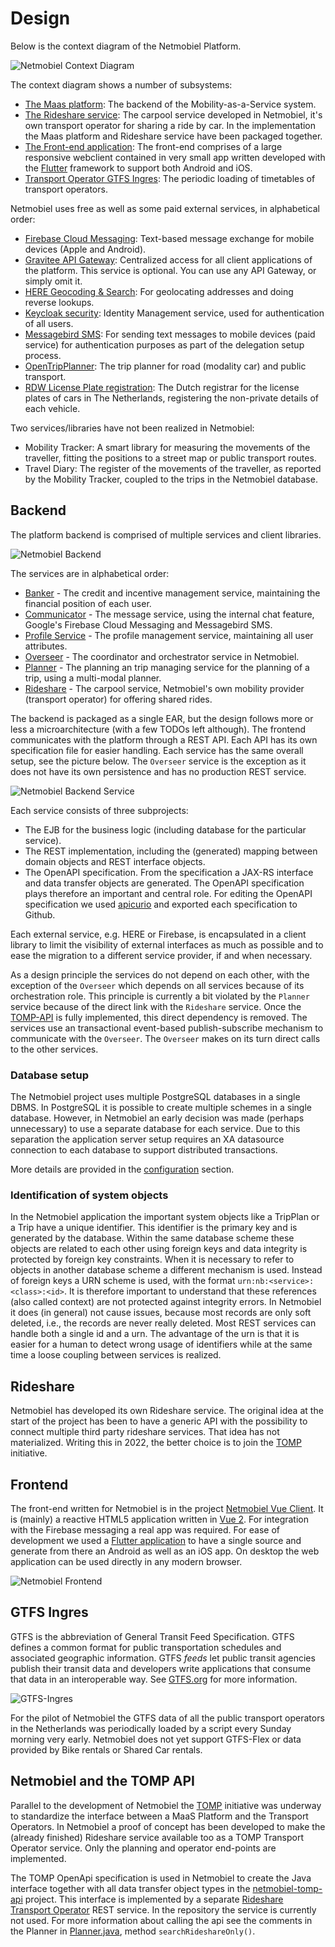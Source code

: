 # Design

Below is the context diagram of the Netmobiel Platform.

![Netmobiel Context Diagram](Netmobiel-Context-Diagram.png)

The context diagram shows a number of subsystems:
* [The Maas platform](#backend): The backend of the Mobility-as-a-Service system.
* [The Rideshare service](#rideshare): The carpool service developed in Netmobiel, it's own transport operator for sharing a ride by car. In the implementation the Maas platform and Rideshare service have been packaged together.
* [The Front-end application](#frontend): The front-end comprises of a large responsive webclient contained in very small app written developed with the [Flutter](https://flutter.dev/) framework to support both Android and iOS.
* [Transport Operator GTFS Ingres](#gtfs-ingres): The periodic loading of timetables of transport operators.

Netmobiel uses free as well as some paid external services, in alphabetical order:
* [Firebase Cloud Messaging](https://firebase.google.com/products/cloud-messaging): Text-based message exchange for mobile devices (Apple and Android).
* [Gravitee API Gateway](https://ww.gravitee.io): Centralized access for all client applications of the platform. This service is optional. You can use any API Gateway, or simply omit it.
* [HERE Geocoding & Search](https://www.here.com/platform/geocoding): For geolocating addresses and doing reverse lookups.
* [Keycloak security](https://www.keycloak.org): Identity Management service, used for authentication of all users.
* [Messagebird SMS](https://messagebird.com/): For sending text messages to mobile devices (paid service) for authentication purposes as part of the delegation setup process.
* [OpenTripPlanner](https://www.opentripplanner.org/): The trip planner for road (modality car) and public transport.
* [RDW License Plate registration](https://opendata.rdw.nl/browse?category=Voertuigen&provenance=official): The Dutch registrar for the license plates of cars in The Netherlands, registering the non-private details of each vehicle.

Two services/libraries have not been realized in Netmobiel:
* Mobility Tracker: A smart library for measuring the movements of the traveller, fitting the positions to a street map or public transport routes.
* Travel Diary: The register of the movements of the traveller, as reported by the Mobility Tracker, coupled to the trips in the Netmobiel database.

## Backend
The platform backend is comprised of multiple services and client libraries. 

![Netmobiel Backend](Netmobiel-Backend.png)

The services are in alphabetical order:
* [Banker](../netmobiel-banker-ejb/doc/design.md) - The credit and incentive management service, maintaining the financial position of each user.
* [Communicator](../netmobiel-communicator-ejb/doc/design.md) - The message service, using the internal chat feature, Google's Firebase Cloud Messaging and Messagebird SMS.
* [Profile Service](../netmobiel-profile-ejb/doc/design.md) - The profile management service, maintaining all user attributes.
* [Overseer](../netmobiel-overseer-ejb/doc/design.md) - The coordinator and orchestrator service in Netmobiel.
* [Planner](../netmobiel-planner-ejb/doc/design.md) - The planning an trip managing service for the planning of a trip, using a multi-modal planner.
* [Rideshare](../netmobiel-rideshare-ejb/doc/design.md) - The carpool service, Netmobiel's own mobility provider (transport operator) for offering shared rides.

The backend is packaged as a single EAR, but the design follows more or less a microarchitecture (with a few TODOs left although). The frontend communicates with the platform through a REST API. Each API has its own specification file for easier handling. Each service has the same overall setup, see the picture below. The `Overseer` service is the exception as it does not have its own persistence and has no production REST service.

![Netmobiel Backend Service](Netmobiel-Backend-Service.png) 

Each service consists of three subprojects: 
 * The EJB for the business logic (including database for the particular service).
 * The REST implementation, including the (generated) mapping between domain objects and REST interface objects.
 * The OpenAPI specification. From the specification a JAX-RS interface and data transfer objects are generated. The OpenAPI specification plays therefore an important and central role.
   For editing the OpenAPI specification we used [apicurio](https://www.apicur.io/studio/) and exported each specification to Github.
 
Each external service, e.g. HERE or Firebase, is encapsulated in a client library to limit the visibility of external interfaces as much as possible and to ease the migration to a different service provider, if and when necessary.

As a design principle the services do not depend on each other, with the exception of the `Overseer` which depends on all services because of its orchestration role. This principle is currently a bit violated by the `Planner` service because of the direct link with the `Rideshare` service. Once the [TOMP-API](#netmobiel-and-the-tomp-api) is fully implemented, this direct dependency is removed. The services use an transactional event-based publish-subscribe mechanism to communicate with the `Overseer`. The `Overseer` makes on its turn direct calls to the other services.

### Database setup
The Netmobiel project uses multiple PostgreSQL databases in a single DBMS. In PostgreSQL it is possible to create multiple schemes in a single database. However, in Netmobiel an early decision was made (perhaps unnecessary) to use a separate database for each service. Due to this separation the application server setup requires an XA datasource connection to each database to support distributed transactions. 

More details are provided in the [configuration](configuration.md) section.

### Identification of system objects
In the Netmobiel application the important system objects like a TripPlan or a Trip have a unique identifier. This identifier is the primary key and is generated by the database. Within the same database scheme these objects are related to each other using foreign keys and data integrity is protected by foreign key constraints. When it is necessary to refer to objects in another database scheme a different mechanism is used. Instead of foreign keys a URN scheme is used, with the format `urn:nb:<service>:<class>:<id>`. It is therefore important to understand that these references (also called context) are not protected against integrity errors. In Netmobiel it does (in general) not cause issues, because most records are only soft deleted, i.e., the records are never really deleted. Most REST services can handle both a single id and a urn. The advantage of the urn is that it is easier for a human to detect wrong usage of identifiers while at the same time a loose coupling between services is realized. 

## Rideshare
Netmobiel has developed its own Rideshare service. The original idea at the start of the project has been to have a generic API with the possibility to connect multiple third party rideshare services. That idea has not materialized. Writing this in 2022, the better choice is to join the [TOMP](#netmobiel-and-the-tomp-api) initiative.

## Frontend
The front-end written for Netmobiel is in the project [Netmobiel Vue Client](https://github.com/SaxionSmartCities/netmobiel-vue-client). It is (mainly) a reactive HTML5 application written in [Vue 2](https://v2.vuejs.org/). For integration with the Firebase messaging a real app was required. For ease of development we used a [Flutter application](https://github.com/SaxionSmartCities/netmobiel-flutter-client) to have a single source and generate from there an Android as well as an iOS app. On desktop the web application can be used directly in any modern browser.

![Netmobiel Frontend](Netmobiel-Frontend.png) 

## GTFS Ingres
GTFS is the abbreviation of General Transit Feed Specification. GTFS defines a common format for public transportation schedules and associated geographic information. GTFS *feeds* let public transit agencies publish their transit data and developers write applications that consume that data in an interoperable way. See [GTFS.org](https://gtfs.org/) for more information.

![GTFS-Ingres](GTFS-Ingres.png) 

For the pilot of Netmobiel the GTFS data of all the public transport operators in the Netherlands was periodically loaded by a script every Sunday morning very early. Netmobiel does not yet support GTFS-Flex or data provided by Bike rentals or Shared Car rentals.

## Netmobiel and the TOMP API
Parallel to the development of Netmobiel the [TOMP](https://github.com/TOMP-WG/TOMP-API) initiative was underway to standardize the interface between a MaaS Platform and the Transport Operators. In Netmobiel a proof of concept has been developed to make the (already finished) Rideshare service available too as a TOMP Transport Operator service. Only the planning and operator end-points are implemented.

The TOMP OpenApi specification is used in Netmobiel to create the Java interface together with all data transfer object types in the [netmobiel-tomp-api](../netmobiel-tomp-api) project. This interface is implemented by a separate [Rideshare Transport Operator](../netmobiel-rideshare-to) REST service. In the repository the service is currently not used. For more information about calling the api see the comments in the Planner in [Planner.java](../netmobiel-planner-ejb/src/main/java/eu/netmobiel/planner/service/Planner.java), method `searchRideshareOnly()`.

